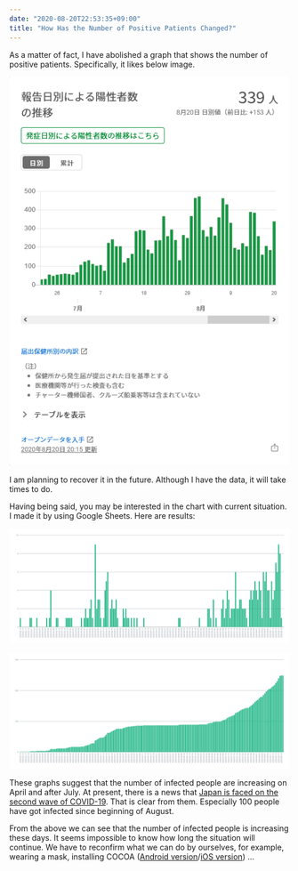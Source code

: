 ```yaml
---
date: "2020-08-20T22:53:35+09:00"
title: "How Has the Number of Positive Patients Changed?"
---
```


As a matter of fact, I have abolished a graph that shows the number of positive patients. Specifically, it likes below image.

![Graph: The number of positive patients (from Tokyo COVID-19 website)](chart_image.png)

I am planning to recover it in the future. Although I have the data, it will take times to do.

Having being said, you may be interested in the chart with current situation. I made it by using Google Sheets. Here are results:

![Daily number of positive patients](daily_number_of_patients.png)

![Sum of positive patients](sum_of_number_of_patients.png)

These graphs suggest that the number of infected people are increasing on April and after July. At present, there is a news that [Japan is faced on the second wave of COVID-19](https://www3.nhk.or.jp/news/html/20200819/k10012573361000.html?utm_int=nsearch_contents_search-items_001). That is clear from them. Especially 100 people have got infected since beginning of August.

From the above we can see that the number of infected people is increasing these days. It seems impossible to know how long the situation will continue. We have to reconfirm what we can do by ourselves, for example, wearing a mask, installing COCOA ([Android version](https://play.google.com/store/apps/details?id=jp.go.mhlw.covid19radar)/[iOS version](https://apps.apple.com/jp/app/id1516764458/)) ...
